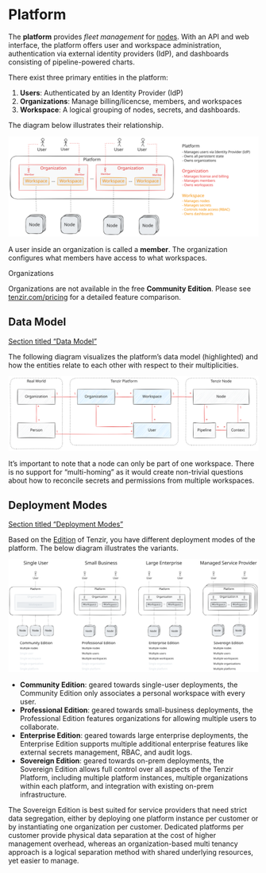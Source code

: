 # Platform

The **platform** provides *fleet management* for [nodes](/explanations/architecture/node). With an API and web interface, the platform offers user and workspace administration, authentication via external identity providers (IdP), and dashboards consisting of pipeline-powered charts.

There exist three primary entities in the platform:

1. **Users**: Authenticated by an Identity Provider (IdP)
2. **Organizations**: Manage billing/licencse, members, and workspaces
3. **Workspace**: A logical grouping of nodes, secrets, and dashboards.

The diagram below illustrates their relationship.

![Platform Components](/_astro/platform-components.Bpqj86Ga_19DKCs.svg)

A user inside an organization is called a **member**. The organization configures what members have access to what workspaces.

Organizations

Organizations are not available in the free **Community Edition**. Please see [tenzir.com/pricing](https://tenzir.com/pricing) for a detailed feature comparison.

## Data Model

[Section titled “Data Model”](#data-model)

The following diagram visualizes the platform’s data model (highlighted) and how the entities relate to each other with respect to their multiplicities.

![Platform Data Model](/_astro/platform-data-model.BNks0SgU_19DKCs.svg)

It’s important to note that a node can only be part of one workspace. There is no support for “multi-homing” as it would create non-trivial questions about how to reconcile secrets and permissions from multiple workspaces.

## Deployment Modes

[Section titled “Deployment Modes”](#deployment-modes)

Based on the [Edition](https://tenzir.com/pricing) of Tenzir, you have different deployment modes of the platform. The below diagram illustrates the variants.

![Deployment Modes](/_astro/deployment-modes.CUEE2kAI_19DKCs.svg)

* **Community Edition**: geared towards single-user deployments, the Community Edition only associates a personal workspace with every user.
* **Professional Edition**: geared towards small-business deployments, the Professional Edition features organizations for allowing multiple users to collaborate.
* **Enterprise Edition**: geared towards large enterprise deployments, the Enterprise Edition supports multiple additional enterprise features like external secrets management, RBAC, and audit logs.
* **Sovereign Edition**: geared towards on-prem deployments, the Sovereign Edition allows full control over all aspects of the Tenzir Platform, including multiple platform instances, multiple organizations within each platform, and integration with existing on-prem infrastructure.

The Sovereign Edition is best suited for service providers that need strict data segregation, either by deploying one platform instance per customer or by instantiating one organization per customer. Dedicated platforms per customer provide physical data separation at the cost of higher management overhead, whereas an organization-based multi tenancy approach is a logical separation method with shared underlying resources, yet easier to manage.
